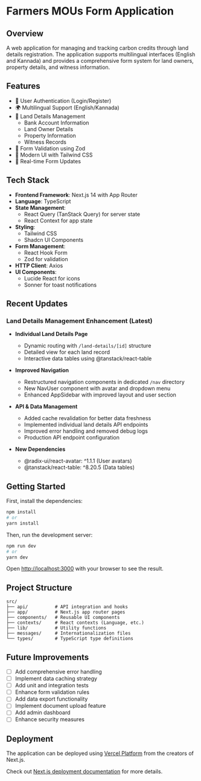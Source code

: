 # Farmers MOUs Form Application

## Overview
A web application for managing and tracking carbon credits through land details registration. The application supports multilingual interfaces (English and Kannada) and provides a comprehensive form system for land owners, property details, and witness information.

## Features
- 🔐 User Authentication (Login/Register)
- 🌍 Multilingual Support (English/Kannada)
- 📝 Land Details Management
  - Bank Account Information
  - Land Owner Details
  - Property Information
  - Witness Records
- 🎯 Form Validation using Zod
- 🎨 Modern UI with Tailwind CSS
- 🔄 Real-time Form Updates

## Tech Stack
- **Frontend Framework**: Next.js 14 with App Router
- **Language**: TypeScript
- **State Management**: 
  - React Query (TanStack Query) for server state
  - React Context for app state
- **Styling**: 
  - Tailwind CSS
  - Shadcn UI Components
- **Form Management**: 
  - React Hook Form
  - Zod for validation
- **HTTP Client**: Axios
- **UI Components**:
  - Lucide React for icons
  - Sonner for toast notifications

## Recent Updates

### Land Details Management Enhancement (Latest)
- **Individual Land Details Page**
  - Dynamic routing with `/land-details/[id]` structure
  - Detailed view for each land record
  - Interactive data tables using @tanstack/react-table

- **Improved Navigation**
  - Restructured navigation components in dedicated `/nav` directory
  - New NavUser component with avatar and dropdown menu
  - Enhanced AppSidebar with improved layout and user section

- **API & Data Management**
  - Added cache revalidation for better data freshness
  - Implemented individual land details API endpoints
  - Improved error handling and removed debug logs
  - Production API endpoint configuration

- **New Dependencies**
  - @radix-ui/react-avatar: ^1.1.1 (User avatars)
  - @tanstack/react-table: ^8.20.5 (Data tables)

## Getting Started

First, install the dependencies:
```bash
npm install
# or
yarn install
```

Then, run the development server:
```bash
npm run dev
# or
yarn dev
```

Open [http://localhost:3000](http://localhost:3000) with your browser to see the result.

## Project Structure
```
src/
├── api/          # API integration and hooks
├── app/          # Next.js app router pages
├── components/   # Reusable UI components
├── contexts/     # React contexts (Language, etc.)
├── lib/          # Utility functions
├── messages/     # Internationalization files
└── types/        # TypeScript type definitions
```

## Future Improvements
- [ ] Add comprehensive error handling
- [ ] Implement data caching strategy
- [ ] Add unit and integration tests
- [ ] Enhance form validation rules
- [ ] Add data export functionality
- [ ] Implement document upload feature
- [ ] Add admin dashboard
- [ ] Enhance security measures

## Deployment
The application can be deployed using [Vercel Platform](https://vercel.com/new?utm_medium=default-template&filter=next.js&utm_source=create-next-app&utm_campaign=create-next-app-readme) from the creators of Next.js.

Check out [Next.js deployment documentation](https://nextjs.org/docs/app/building-your-application/deploying) for more details.
